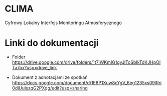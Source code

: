 # CLIMA
Cyfrowy Lokalny Interfejs Monitoringu Atmosferycznego

# Linki do dokumentacji 
- Folder
https://drive.google.com/drive/folders/1t7lWKmIG1gyJlToSbIkTdKJHpOITa7ox?usp=drive_link

- Dokument z adnotacjami ze spotkań
https://docs.google.com/document/d/1E8P1Xuw8cYgV_6eg1235xs09lRri0djUuIszqG2PXqg/edit?usp=sharing

